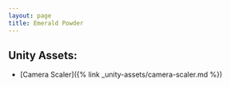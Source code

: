 ```yaml
---
layout: page
title: Emerald Powder
---
```


## Unity Assets:

* [Camera Scaler]({% link _unity-assets/camera-scaler.md %})